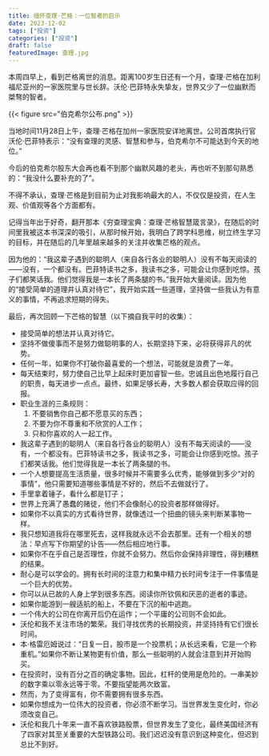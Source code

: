```yaml
---
title: 缅怀查理·芒格：一位智者的启示
date: 2023-12-02
tags: ["投资"]
categories: ["投资"]
draft: false
featuredImage: 查理.jpg
---
```


本周四早上，看到芒格离世的消息。距离100岁生日还有一个月，查理·芒格在加利福尼亚州的一家医院里与世长辞。沃伦·巴菲特永失挚友，世界又少了一位幽默而桀骜的智者。

{{< figure src="伯克希尔公布.png" >}}

当地时间11月28日上午，查理·芒格在加州一家医院安详地离世。公司首席执行官沃伦·巴菲特表示：“没有查理的灵感、智慧和参与，伯克希尔不可能达到今天的地位。”

今后的伯克希尔股东大会再也看不到那个幽默风趣的老头，再也听不到那句熟悉的：“我没什么要补充的了”。

不得不承认，查理·芒格是到目前为止对我影响最大的人，不仅仅是投资，在人生观、价值观等各个方面都有。

记得当年出于好奇，翻开那本《穷查理宝典：查理·芒格智慧箴言录》，在随后的时间里我被这本书深深的吸引，从那时候开始，我明白了跨学科思维，树立终生学习的目标，并在随后的几年里越来越多的关注并收集芒格的观点。

因为他的：“我这辈子遇到的聪明人（来自各行各业的聪明人）没有不每天阅读的——没有，一个都没有。巴菲特读书之多，我读书之多，可能会让你感到吃惊。孩子们都笑话我。他们觉得我是一本长了两条腿的书。”我开始大量阅读。因为他的“接受简单的道理并认真对待它”，我开始实践一些道理，坚持做一些我认为有意义的事情，不再追求短期的得失。

最后，再次回顾一下芒格的智慧（以下摘自我平时的收集）：
- 接受简单的想法并认真对待它。
- 坚持不做傻事而不是努力做聪明事的人，长期坚持下来，必将获得非凡的优势。
- 任何一年，如果你不打破你最喜爱的一个想法，可能就是浪费了一年。
- 每天结束时，努力使自己比早上起床时更加睿智一些。忠诚且出色地履行自己的职责，每天进步一点点。最终，如果足够长寿，大多数人都会获取应得的回报。
- 职业生涯的三条规则：
	1. 不要销售你自己都不愿意买的东西；
	2. 不要为你不尊重和不欣赏的人工作；
	3. 只和你喜欢的人一起工作。
- 我这辈子遇到的聪明人（来自各行各业的聪明人）没有不每天阅读的——没有，一个都没有。巴菲特读书之多，我读书之多，可能会让你感到吃惊。孩子们都笑话我。他们觉得我是一本长了两条腿的书。
- 一个人想要提高生活质量，很多时候并不需要多么优秀，能够做到多少“对的事情”，他只需要知道哪些事情是不好的，然后不去做就行了。
- 手里拿着锤子，看什么都是钉子；
- 世界上充满了愚蠢的赌徒，他们不会像耐心的投资者那样做得好。
- 如果你不以真实的方式看待世界，就像透过一个扭曲的镜头来判断某事物一样。
- 我只想知道我将在哪里死去，这样我就永远不会去那里。还有一个相关的想法：早点写下你期望的讣告——然后相应地行事。
- 如果你不在乎自己是否理性，你就不会努力。然后你会保持非理性，得到糟糕的结果。
- 耐心是可以学会的。拥有长时间的注意力和集中精力长时间专注于一件事情是一个巨大的优势。
- 你可以从已故的人身上学到很多东西。阅读你所钦佩和厌恶的逝者的事迹。
- 如果你能游到一艘适航的船上，不要在下沉的船中逃跑。
- 一个伟大的公司在你离开后仍在运作；一个平庸的公司则不会如此。
- 沃伦和我不关注市场的繁荣。我们寻找优秀的长期投资，并坚持持有它们很长时间。
- 本·格雷厄姆说过：“日复一日，股市是一个投票机；从长远来看，它是一个称重机。”如果你不断让某物更有价值，那么一些聪明的人就会注意到并开始购买。
- 在投资时，没有百分之百的确定事物。因此，杠杆的使用是危险的。一串美妙的数字乘以零永远等于零。不要指望能两次致富。
- 然而，为了变得富有，你不需要拥有很多东西。
- 如果你想成为一位伟大的投资者，你必须不断学习。当世界发生变化时，你必须改变自己。
- 沃伦和我几十年来一直不喜欢铁路股票，但世界发生了变化，最终美国经济有了四家对其至关重要的大型铁路公司。我们迟迟没有意识到这种变化，但迟到总比不到好。